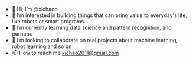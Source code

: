 - 👋 Hi, I’m @xichaoo
- 👀 I’m interested in building things that can bring value to everyday's life, like robots or smart programs...
- 🌱 I’m currently learning data science and pattern recognition, and perhaps 
- 💞️ I’m looking to collaborate on real projects about machine learning, robot learning and so on
- 📫 How to reach me xichao2011@gmail.com

<!---
xichaoo/xichaoo is a ✨ special ✨ repository because its `README.md` (this file) appears on your GitHub profile.
You can click the Preview link to take a look at your changes.
--->
